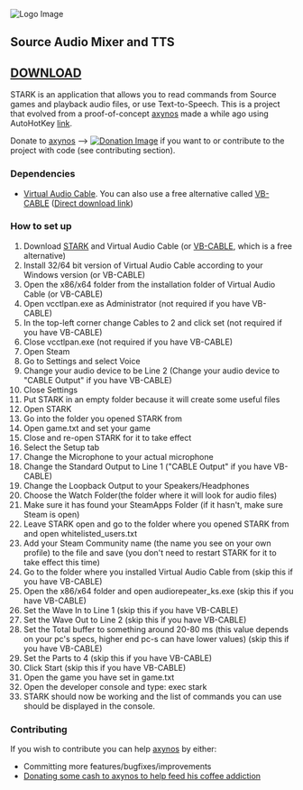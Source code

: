 ![Logo Image](http://i.imgur.com/Nryqfgk.pngg)
## Source Audio Mixer and TTS

## [DOWNLOAD](https://github.com/GrimReaperFloof/STARK/releases)

STARK is an application that allows you to read commands from Source games and playback audio files, or use Text-to-Speech.
This is a project that evolved from a proof-of-concept [axynos](https://github.com/axynos) made a while ago using AutoHotKey [link](https://github.com/axynos/CSGO-Text-To-Speech).

Donate to [axynos](https://github.com/axynos) --> [![Donation Image](http://i.imgur.com/fbH2hRv.png)](https://www.paypal.com/cgi-bin/webscr?cmd=_s-xclick&hosted_button_id=LB5YVGD9F8U5L) if you want to or contribute to the project with code (see contributing section).

### Dependencies
* [Virtual Audio Cable](http://software.muzychenko.net/eng/vac.htm). You can also use a free alternative called [VB-CABLE](http://www.vb-audio.com/Cable/index.htm) ([Direct download link](http://vbaudio.jcedeveloppement.com/Download_CABLE/VBCABLE_Driver_Pack43.zip))


### How to set up
1. Download [STARK](http://google.com) and Virtual Audio Cable (or [VB-CABLE](http://www.vb-audio.com/Cable/index.htm), which is a free alternative)
2. Install 32/64 bit version of Virtual Audio Cable according to your Windows version (or VB-CABLE)
3. Open the x86/x64 folder from the installation folder of Virtual Audio Cable (or VB-CABLE)
4. Open vcctlpan.exe as Administrator (not required if you have VB-CABLE)
5. In the top-left corner change Cables to 2 and click set (not required if you have VB-CABLE)
6. Close vcctlpan.exe (not required if you have VB-CABLE)
7. Open Steam
8. Go to Settings and select Voice
9. Change your audio device to be Line 2 (Change your audio device to "CABLE Output" if you have VB-CABLE)
10. Close Settings
11. Put STARK in an empty folder because it will create some useful files
12. Open STARK
13. Go into the folder you opened STARK from
14. Open game.txt and set your game
15. Close and re-open STARK for it to take effect
16. Select the Setup tab
17. Change the Microphone to your actual microphone
18. Change the Standard Output to Line 1 ("CABLE Output" if you have VB-CABLE)
19. Change the Loopback Output to your Speakers/Headphones
20. Choose the Watch Folder(the folder where it will look for audio files)
21. Make sure it has found your SteamApps Folder (if it hasn't, make sure Steam is open)
22. Leave STARK open and go to the folder where you opened STARK from and open whitelisted_users.txt
23. Add your Steam Community name (the name you see on your own profile) to the file and save (you don't need to restart STARK for it to take effect this time)
24. Go to the folder where you installed Virtual Audio Cable from (skip this if you have VB-CABLE)
25. Open the x86/x64 folder and open audiorepeater_ks.exe (skip this if you have VB-CABLE)
26. Set the Wave In to Line 1 (skip this if you have VB-CABLE)
27. Set the Wave Out to Line 2 (skip this if you have VB-CABLE)
28. Set the Total buffer to something around 20-80 ms (this value depends on your pc's specs, higher end pc-s can have lower values) (skip this if you have VB-CABLE)
29. Set the Parts to 4 (skip this if you have VB-CABLE)
30. Click Start (skip this if you have VB-CABLE)
31. Open the game you have set in game.txt
32. Open the developer console and type: exec stark
33. STARK should now be working and the list of commands you can use should be displayed in the console.

### Contributing
If you wish to contribute you can help [axynos](https://github.com/axynos) by either:
* Committing more features/bugfixes/improvements
* [Donating some cash to axynos to help feed his coffee addiction](https://www.paypal.com/cgi-bin/webscr?cmd=_s-xclick&hosted_button_id=LB5YVGD9F8U5L)
